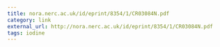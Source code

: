 ```yaml
---
title: ‎nora.nerc.ac.uk/id/eprint/8354/1/CR03084N.pdf
category: link
external_url: http://nora.nerc.ac.uk/id/eprint/8354/1/CR03084N.pdf
tags: iodine
---
```

